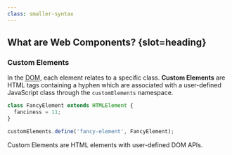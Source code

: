 ```yaml
---
class: smaller-syntax
---
```

## What are Web Components? {slot=heading}

### Custom Elements

In the <abbr title="document object model">DOM</abbr>, each element relates to a 
specific class. **Custom Elements** are HTML tags containing a hyphen which are 
associated with a user-defined JavaScript class through the `customElements` 
namespace.

```js
class FancyElement extends HTMLElement {
  fanciness = 11;
}

customElements.define('fancy-element', FancyElement);
```

Custom Elements are HTML elements with user-defined DOM APIs.
